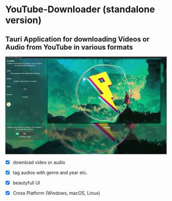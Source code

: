 # YouTube-Downloader (standalone version)

## Tauri Application for downloading Videos or Audio from  YouTube in various formats

<img src="./.github/ytdl UI.jpg">

- [x] download video or audio
- [x] tag audios with genre and year etc.
- [x] beautyfull UI
- [x] Cross Platform (Windows, macOS, Linux)


<!-- ---------------------------------------------- -->
<link rel="stylesheet" type="text/css" href="./style.css">